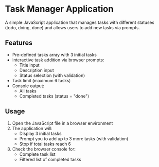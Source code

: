 # Task Manager Application

A simple JavaScript application that manages tasks with different statuses (todo, doing, done) and allows users to add new tasks via prompts.

## Features

- Pre-defined tasks array with 3 initial tasks
- Interactive task addition via browser prompts:
  - Title input
  - Description input
  - Status selection (with validation)
- Task limit (maximum 6 tasks)
- Console output:
  - All tasks
  - Completed tasks (status = "done")

## Usage

1. Open the JavaScript file in a browser environment
2. The application will:
   - Display 3 initial tasks
   - Prompt you to add up to 3 more tasks (with validation)
   - Stop if total tasks reach 6
3. Check the browser console for:
   - Complete task list
   - Filtered list of completed tasks

